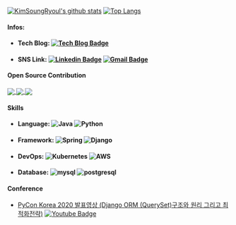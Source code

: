 

[![KimSoungRyoul's github stats](https://github-readme-stats.vercel.app/api?username=KimSoungRyoul&count_private=true&show_icons=true)](https://github.com/anuraghazra/github-readme-stats) [![Top Langs](https://github-readme-stats.vercel.app/api/top-langs/?username=KimSoungRyoul&layout=compact&hide=css,html,javascript)](https://github.com/anuraghazra/github-readme-stats)


#### Infos: 
* #### Tech Blog: [![Tech Blog Badge](https://img.shields.io/badge/Medium-12100E?style=for-the-badge&logo=medium&logoColor=white&link=https://soungryoul-kim.medium.com/)](https://soungryoul-kim.medium.com/) 
* #### SNS Link: [![Linkedin Badge](https://img.shields.io/badge/-LinkedIn-blue?style=for-the-badge&logo=Linkedin&logoColor=white&link=https://www.linkedin.com/in/kimsoungryoul/)](https://www.linkedin.com/in/kimsoungryoul/)  [![Gmail Badge](https://img.shields.io/badge/Gmail-d14836?style=for-the-badge&logo=Gmail&logoColor=white&link=mailto:kimsoungryoul@gmail.com)](mailto:kimsoungryoul@gmail.com) 

#### Open Source Contribution


<a href="https://github.com/django/django">
  <img align="center" src="https://github-readme-stats.vercel.app/api/pin/?username=django&repo=django" />
</a>
<a href="https://github.com/bentoml/BentoML">
  <img align="center" src="https://github-readme-stats.vercel.app/api/pin/?username=bentoml&repo=BentoML" />
</a>
<a href="https://github.com/tfranzel/drf-spectacular">
  <img align="center" src="https://github-readme-stats.vercel.app/api/pin/?username=tfranzel&repo=drf-spectacular" />
</a>
	

#### Skills 
  *  #### Language: ![Java](https://img.shields.io/badge/Java-ED8B00?style=flat-square&logo=java&logoColor=white) ![Python](https://img.shields.io/badge/Python-3776AB?style=flat-square&logo=python&logoColor=white) 
  * #### Framework: ![Spring](https://img.shields.io/badge/Spring-6DB33F?style=flat-square&logo=spring&logoColor=white) ![Django](https://img.shields.io/badge/Django-092E20?style=flat-square&logo=django&logoColor=white) 
  * #### DevOps: ![Kubernetes](https://img.shields.io/badge/kubernetes-%23326ce5.svg?style=for-the-badge&logo=kubernetes&logoColor=white) ![AWS](https://img.shields.io/badge/Amazon_AWS-232F3E?style=flat-square&logo=amazon-aws&logoColor=white)
   * #### Database: ![mysql](https://img.shields.io/badge/MySQL-00000F?style=flat-square&logo=mysql&logoColor=white)  ![postgresql](https://img.shields.io/badge/PostgreSQL-316192?style=flat-square&logo=postgresql&logoColor=white)  


#### Conference
  * [PyCon Korea 2020 발표영상 (Django ORM (QuerySet)구조와 원리 그리고 최적화전략)](https://www.youtube.com/watch?v=EZgLfDrUlrk) [![Youtube Badge](https://img.shields.io/badge/Youtube-ff0000?style=flat-square&logo=youtube&link=https://www.youtube.com/watch?v=EZgLfDrUlrk)]()
	
 

	

